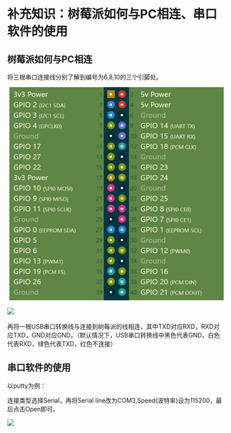 # 补充知识：树莓派如何与PC相连、串口软件的使用


## 树莓派如何与PC相连

将三根串口连接线分别了解到编号为6,8,10的三个引脚处。

![](assert/引脚.PNG)

![](https://github.com/chenlongos/raspi4-with-arceos-doc/blob/master/src/assert/%E6%8E%A5%E7%BA%BF.jpg?raw=true)



再将一根USB串口转换线与连接到树莓派的线相连，其中TXD对应RXD，RXD对应TXD，GND对应GND。（默认情况下，USB串口转换线中黑色代表GND，白色代表RXD，绿色代表TXD，红色不连接）

## 串口软件的使用

以putty为例：

连接类型选择Serial，再将Serial line改为COM3,Speed(波特率)设为115200，最后点击Open即可。

![](https://raw.githubusercontent.com/chenlongos/raspi4-with-arceos-doc/master/src/assert/putty.png)

